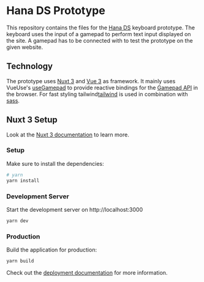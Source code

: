 # Hana DS Prototype

This repository contains the files for the [Hana DS](https://hana-ds.netlify.app/) keyboard prototype. The keyboard uses the input of a gamepad to perform text input displayed on the site. A gamepad has to be connected with to test the prototype on the given website. 

## Technology

The prototype uses [Nuxt 3](https://nuxt.com/) and [Vue 3](https://vuejs.org/) as framework. It mainly uses VueUse's [useGamepad](https://vueuse.org/core/useGamepad/) to provide reactive bindings for the [Gamepad API](https://developer.mozilla.org/en-US/docs/Web/API/Gamepad_API) in the browser. For fast styling tailwind[tailwind](https://tailwindcss.com/) is used in combination with [sass](https://sass-lang.com/).

## Nuxt 3 Setup

Look at the [Nuxt 3 documentation](https://nuxt.com/docs/getting-started/introduction) to learn more.

### Setup

Make sure to install the dependencies:

```bash
# yarn
yarn install
```

### Development Server

Start the development server on http://localhost:3000

```bash
yarn dev
```

### Production

Build the application for production:

```bash
yarn build
```

Check out the [deployment documentation](https://nuxt.com/docs/getting-started/deployment) for more information.
